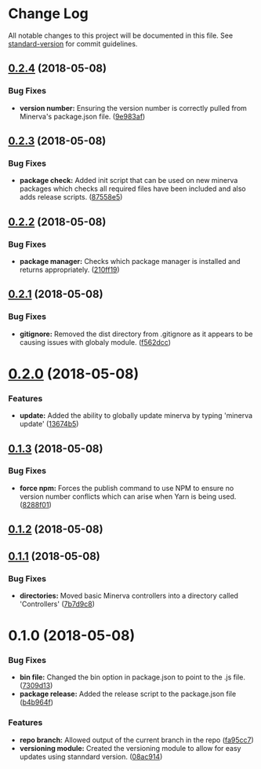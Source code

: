 # Change Log

All notable changes to this project will be documented in this file. See [standard-version](https://github.com/conventional-changelog/standard-version) for commit guidelines.

<a name="0.2.4"></a>
## [0.2.4](https://github.com/sisk-technology-group-ltd/minerva/compare/v0.2.3...v0.2.4) (2018-05-08)


### Bug Fixes

* **version number:** Ensuring the version number is correctly pulled from Minerva's package.json file. ([9e983af](https://github.com/sisk-technology-group-ltd/minerva/commit/9e983af))



<a name="0.2.3"></a>
## [0.2.3](https://github.com/sisk-technology-group-ltd/minerva/compare/v0.2.2...v0.2.3) (2018-05-08)


### Bug Fixes

* **package check:** Added init script that can be used on new minerva packages which checks all required files have been included and also adds release scripts. ([87558e5](https://github.com/sisk-technology-group-ltd/minerva/commit/87558e5))



<a name="0.2.2"></a>
## [0.2.2](https://github.com/sisk-technology-group-ltd/minerva/compare/v0.2.1...v0.2.2) (2018-05-08)


### Bug Fixes

* **package manager:** Checks which package manager is installed and returns appropriately. ([210ff19](https://github.com/sisk-technology-group-ltd/minerva/commit/210ff19))



<a name="0.2.1"></a>
## [0.2.1](https://github.com/sisk-technology-group-ltd/minerva/compare/v0.2.0...v0.2.1) (2018-05-08)


### Bug Fixes

* **gitignore:** Removed the dist directory from .gitignore as it appears to be causing issues with globaly module. ([f562dcc](https://github.com/sisk-technology-group-ltd/minerva/commit/f562dcc))



<a name="0.2.0"></a>
# [0.2.0](https://github.com/sisk-technology-group-ltd/minerva/compare/v0.1.3...v0.2.0) (2018-05-08)


### Features

* **update:** Added the ability to globally update minerva by typing 'minerva update' ([13674b5](https://github.com/sisk-technology-group-ltd/minerva/commit/13674b5))



<a name="0.1.3"></a>
## [0.1.3](https://github.com/sisk-technology-group-ltd/minerva/compare/v0.1.2...v0.1.3) (2018-05-08)


### Bug Fixes

* **force npm:** Forces the publish command to use NPM to ensure no version number conflicts which can arise when Yarn is being used. ([8288f01](https://github.com/sisk-technology-group-ltd/minerva/commit/8288f01))



<a name="0.1.2"></a>
## [0.1.2](https://github.com/sisk-technology-group-ltd/minerva/compare/v0.1.1...v0.1.2) (2018-05-08)



<a name="0.1.1"></a>
## [0.1.1](https://github.com/sisk-technology-group-ltd/minerva/compare/v0.1.0...v0.1.1) (2018-05-08)


### Bug Fixes

* **directories:** Moved basic Minerva controllers into a directory called 'Controllers' ([7b7d9c8](https://github.com/sisk-technology-group-ltd/minerva/commit/7b7d9c8))



<a name="0.1.0"></a>
# 0.1.0 (2018-05-08)


### Bug Fixes

* **bin file:** Changed the bin option in package.json to point to the .js file. ([7309d13](https://github.com/sisk-technology-group-ltd/minerva/commit/7309d13))
* **package release:** Added the release script to the package.json file ([b4b964f](https://github.com/sisk-technology-group-ltd/minerva/commit/b4b964f))


### Features

* **repo branch:** Allowed output of the current branch in the repo ([fa95cc7](https://github.com/sisk-technology-group-ltd/minerva/commit/fa95cc7))
* **versioning module:** Created the versioning module to allow for easy updates using stanndard version. ([08ac914](https://github.com/sisk-technology-group-ltd/minerva/commit/08ac914))

